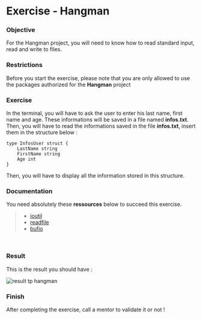 # Exercise - Hangman

### Objective

For the Hangman project, you will need to know how to read standard input, read and write to files.
<br>

### Restrictions

Before you start the exercise, please note that you are only allowed to use the packages authorized for the **Hangman** project

### Exercise

In the terminal, you will have to ask the user to enter his last name, first name and age.
These informations will be saved in a file named **infos.txt**.
Then, you will have to read the informations saved in the file **infos.txt**, insert them in the structure below :

```
type InfosUser struct {
    LastName string
    FirstName string
    Age int
}
```

Then, you will have to display all the information stored in this structure.
<br>

### Documentation

You need absolutely these **ressources** below to succeed this exercise.

> - [ioutil](https://golang.org/pkg/ioutil/)
> - [readfile](https://zetcode.com/golang/readfile/)
> - [bufio](https://pkg.go.dev/bufio)

<br>

### Result

This is the result you should have :

![result tp hangman](https://i.imgur.com/yfQ8nKq.gif)

### Finish

After completing the exercise, call a mentor to validate it or not !